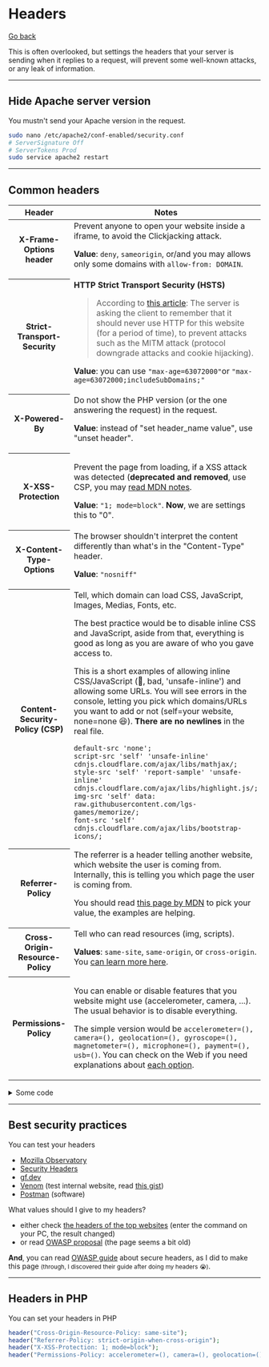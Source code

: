 # Headers

[Go back](../index.md#security)

This is often overlooked, but settings the headers that your server is sending when it replies to a request, will prevent some well-known attacks, or any leak of information.

<hr class="sl">

## Hide Apache server version

You mustn't send your Apache version in the request.

```bash
sudo nano /etc/apache2/conf-enabled/security.conf
# ServerSignature Off
# ServerTokens Prod
sudo service apache2 restart
```

<hr class="sr">

## Common headers

<table class="table table-bordered table-striped border-dark">
<thead><tr><th>Header</th><th>Notes</th></tr></thead>
<tbody>
<tr>
<th scope="row">X-Frame-Options header</th>
<td>Prevent anyone to open your website inside a iframe, to avoid the Clickjacking attack.

**Value**: `deny`, `sameorigin`, or/and you may allows only some domains with `allow-from: DOMAIN`.
</td>
</tr>
<tr>
<th scope="row">Strict-Transport-Security</th>
<td>
<b>HTTP Strict Transport Security (HSTS)</b>

> According to [this article](https://raymii.org/s/tutorials/HTTP_Strict_Transport_Security_for_Apache_NGINX_and_Lighttpd.html): The server is asking the client to remember that it should never use HTTP for this website (for a period of time), to prevent attacks such as the MITM attack (protocol downgrade attacks and cookie hijacking).

**Value**: you can use `"max-age=63072000"`or `"max-age=63072000;includeSubDomains;"`
</td>
</tr>
<tr>
<th scope="row">X-Powered-By</th>
<td>Do not show the PHP version (or the one answering the request) in the request.

**Value**: instead of "set header_name value", use "unset header".
</td>
</tr>
<tr>
<th scope="row">X-XSS-Protection</th>
<td>

Prevent the page from loading, if a XSS attack was detected (**deprecated and removed**, use CSP, you may [read MDN notes](https://developer.mozilla.org/en-US/docs/Web/HTTP/Headers/X-XSS-Protection).

**Value**: `"1; mode=block"`. **Now**, we are settings this to "0".
</td>
</tr>
<tr>
<th scope="row">X-Content-Type-Options</th>
<td>The browser shouldn't interpret the content differently than what's in the "Content-Type" header.

**Value**: `"nosniff"`
</td>
</tr>
<tr>
<th scope="row">Content-Security-Policy (CSP)</th>
<td>Tell, which domain can load CSS, JavaScript, Images, Medias, Fonts, etc.

The best practice would be to disable inline CSS and JavaScript, aside from that, everything is good as long as you are aware of who you gave access to.

This is a short examples of allowing inline CSS/JavaScript (🤮, bad, 'unsafe-inline') and allowing some URLs. You will see errors in the console, letting you pick which domains/URLs you want to add or not (self=your website, none=none 😆). **There are no newlines** in the real file.

```none
default-src 'none';
script-src 'self' 'unsafe-inline' cdnjs.cloudflare.com/ajax/libs/mathjax/; 
style-src 'self' 'report-sample' 'unsafe-inline' cdnjs.cloudflare.com/ajax/libs/highlight.js/; 
img-src 'self' data: raw.githubusercontent.com/lgs-games/memorize/;
font-src 'self' cdnjs.cloudflare.com/ajax/libs/bootstrap-icons/;
```

</td>
</tr>
<tr>
<th scope="row">Referrer-Policy</th>
<td>The referrer is a header telling another website, which website the user is coming from. Internally, this is telling you which page the user is coming from.

You should read [this page by MDN](https://developer.mozilla.org/en-US/docs/Web/HTTP/Headers/Referrer-Policy#examples) to pick your value, the examples are helping.
</td>
</tr>
<tr>
<th scope="row">Cross-Origin-Resource-Policy</th>
<td>Tell who can read resources (img, scripts).

<b>Values</b>: `same-site`, `same-origin`, or `cross-origin`. You [can learn more here](https://resourcepolicy.fyi/).
</td>
</tr>
<tr>
<th scope="row">Permissions-Policy</th>
<td>

You can enable or disable features that you website might use (accelerometer, camera, ...). The usual behavior is to disable everything.

The simple version would be `accelerometer=(), camera=(), geolocation=(), gyroscope=(), magnetometer=(), microphone=(), payment=(), usb=()`. You can check on the Web if you need explanations about [each option](https://developer.mozilla.org/en-US/docs/Web/HTTP/Headers/Feature-Policy#directives).
</td>
</tr>
</tbody>
</table>

<details class="details-e">
<summary>Some code</summary>

```apacheconf
<VirtualHost *:443>
    # ...
    Header always set Strict-Transport-Security "max-age=63072000"
    Header always unset X-Powered-By
    Header always set X-Frame-Options "deny"
    # set to 0
    # Header always set X-XSS-Protection "1; mode=block"
    Header always set X-XSS-Protection "0"
    Header always set X-Content-Type-Options "nosniff"

    # DO NOT FORGET TO SET Content-Security-Policy (CSP)
    # you must adapt this (add the host that your website can use)
    Header always set Content-Security-Policy "default-src 'none';script-src 'self';style-src 'self';img-src 'self';"

    Header always set Referrer-Policy "strict-origin-when-cross-origin"
    Header always set Cross-Origin-Resource-Policy "same-site"
    Header always set Permissions-Policy "accelerometer=(),autoplay=(),camera=(),display-capture=(),document-domain=(),encrypted-media=(),fullscreen=(),geolocation=(),gyroscope=(),magnetometer=(),microphone=(),midi=(),payment=(),picture-in-picture=(),publickey-credentials-get=(),screen-wake-lock=(),sync-xhr=(self),usb=(),web-share=(),xr-spatial-tracking=()"
</VirtualHost>
```
</details>

<hr class="sl">

## Best security practices

You can test your headers

* [Mozilla Observatory](https://observatory.mozilla.org/)
* [Security Headers](https://securityheaders.com/)
* [gf.dev](https://gf.dev/secure-headers-test)
* [Venom](https://github.com/ovh/venom) (test internal website, read [this gist](https://gist.github.com/righettod/f63548ebd96bed82269dcc3dfea27056#gistcomment-3630811))
* [Postman](https://www.postman.com/) (software)

What values should I give to my headers?

* either check [the headers of the top websites](https://owasp.org/www-project-secure-headers/#div-top) (enter the command on your PC, the result changed)
* or read [OWASP proposal](https://owasp.org/www-project-secure-headers/#div-bestpractices) (the page seems a bit old)

**And**, you can read [OWASP guide](https://owasp.org/www-project-secure-headers/) about secure headers, as I did to make this page <small>(through, I discovered their guide after doing my headers 😭)</small>.

<hr class="sr">

## Headers in PHP

You can set your headers in PHP

```php
header("Cross-Origin-Resource-Policy: same-site");
header("Referrer-Policy: strict-origin-when-cross-origin");
header("X-XSS-Protection: 1; mode=block");
header("Permissions-Policy: accelerometer=(), camera=(), geolocation=(), gyroscope=(), magnetometer=(), microphone=(), payment=(), usb=()");
```